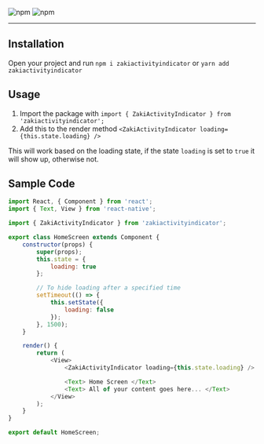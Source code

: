 ![npm](https://img.shields.io/npm/v/zakiactivityindicator.svg) ![npm](https://img.shields.io/npm/dt/zakiactivityindicator.svg) 

---

## Installation

Open your project and run `npm i zakiactivityindicator` or `yarn add zakiactivityindicator`

## Usage

1. Import the package with `import { ZakiActivityIndicator } from 'zakiactivityindicator';`
2. Add this to the render method `<ZakiActivityIndicator loading={this.state.loading} />`

This will work based on the loading state, if the state `loading` is set to `true` it will show up, otherwise not.

## Sample Code

```javascript
import React, { Component } from 'react';
import { Text, View } from 'react-native';

import { ZakiActivityIndicator } from 'zakiactivityindicator';

export class HomeScreen extends Component {
	constructor(props) {
		super(props);
		this.state = {
			loading: true
		};

        // To hide loading after a specified time
		setTimeout(() => {
			this.setState({
				loading: false
			});
		}, 1500);
	}

	render() {
		return (
			<View>
				<ZakiActivityIndicator loading={this.state.loading} />

				<Text> Home Screen </Text>
				<Text> All of your content goes here... </Text>
			</View>
		);
	}
}

export default HomeScreen;
```

